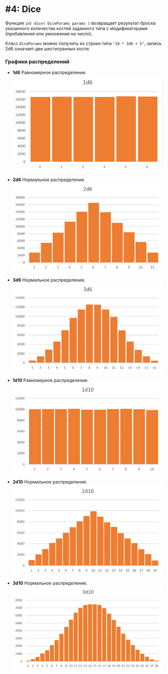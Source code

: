 # #4: Dice
Функция `int dice( DiceParams params )` возвращает результат броска указанного количества костей заданного типа с модификаторами (прибавления или умножения на число).

Класс `DiceParams` можно получить из строки типа `"10 * 2d6 + 5"`, запись 2d6 означает две шестигранных кости.

### Графики распределений

* **1d6**
	Равномерное распределение.
	![График 1d6](./images/1d6.jpg)

* **2d6**
	Нормальное распределение.
	![График 2d6](./images/2d6.jpg)

* **3d6**
	Нормальное распределение.
	![График 3d6](./images/3d6.jpg)

* **1d10**
	Равномерное распределение.
	![График 1d10](./images/1d10.jpg)

* **2d10**
	Нормальное распределение.
	![График 2d10](./images/2d10.jpg)

* **3d10**
	Нормальное распределение.
	![График 3d10](./images/3d10.jpg)